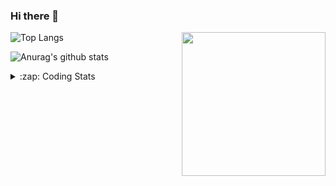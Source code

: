 ### Hi there 👋

<!--
**tao8687/tao8687** is a ✨ _special_ ✨ repository because its `README.md` (this file) appears on your GitHub profile.

Here are some ideas to get you started:

- 🔭 I’m currently working on ...
- 🌱 I’m currently learning ...
- 👯 I’m looking to collaborate on ...
- 🤔 I’m looking for help with ...
- 💬 Ask me about ...
- 📫 How to reach me: ...
- 😄 Pronouns: ...
- ⚡ Fun fact: ...
-->

<img align='right' src="https://media.giphy.com/media/M9gbBd9nbDrOTu1Mqx/giphy.gif" width="230">

![Top Langs](https://github-readme-stats.vercel.app/api/top-langs/?username=tao8687&layout=compact&title_color=23238E&text_color=A67D3D)

![Anurag's github stats](https://github-readme-stats.vercel.app/api?username=tao8687&show_icons=true&&text_color=A67D3D&title_color=23238E&show_icons=false&count_private=true&hide=stars)

<details>
  <summary>:zap: Coding Stats</summary>
  <b>
<!--START_SECTION:waka-->
```text
Week: 11 February, 2022 - 17 February, 2022

Total: 7 hrs 42 mins

CMake      5 hrs 41 mins   ██████████████████▒░░░░░░   73.54 % 
C++        1 hr 5 mins     ███▓░░░░░░░░░░░░░░░░░░░░░   14.06 % 
C          49 mins         ██▓░░░░░░░░░░░░░░░░░░░░░░   10.56 % 
Markdown   4 mins          ▒░░░░░░░░░░░░░░░░░░░░░░░░   00.88 % 
Other      2 mins          ░░░░░░░░░░░░░░░░░░░░░░░░░   00.46 % 
```
<!--END_SECTION:waka-->
</details>
